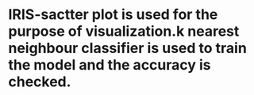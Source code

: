 # IRIS-sactter plot is used for the purpose of visualization.k nearest neighbour classifier is used to train the model and the accuracy is checked.
